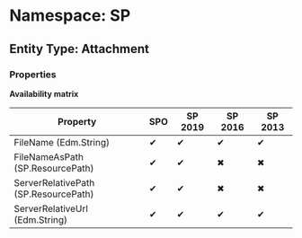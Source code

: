 # Namespace: SP

## Entity Type: Attachment

### Properties

**Availability matrix**

Property | SPO | SP 2019 | SP 2016 | SP 2013
----------|-----|---------|---------|--------
FileName (Edm.String) | ✔ | ✔ | ✔ | ✔
FileNameAsPath (SP.ResourcePath) | ✔ | ✔ | ✖ | ✖
ServerRelativePath (SP.ResourcePath) | ✔ | ✔ | ✖ | ✖
ServerRelativeUrl (Edm.String) | ✔ | ✔ | ✔ | ✔

